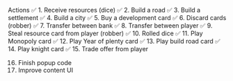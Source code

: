 Actions
✅ 1. Receive resources (dice)
✅ 2. Build a road
✅ 3. Build a settlement
✅ 4. Build a city
✅ 5. Buy a development card
✅ 6. Discard cards (robber)
✅ 7. Transfer between bank
✅ 8. Transfer between player
✅ 9. Steal resource card from player (robber)
✅ 10. Rolled dice
✅ 11. Play Monopoly card
✅ 12. Play Year of plenty card
✅ 13. Play build road card
✅ 14. Play knight card
✅ 15. Trade offer from player

16. Finish popup code
17. Improve content UI

